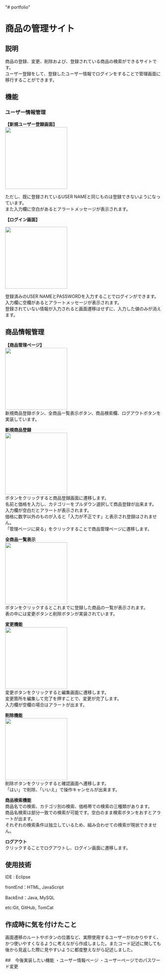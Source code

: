 "# portfolio"   
# 商品の管理サイト  

## 説明  
商品の登録、変更、削除および、登録されている商品の検索ができるサイトです。  
ユーザー登録をして、登録したユーザー情報でログインをすることで管理画面に移行することができます。  

## 機能  
### ユーザー情報管理  
**【新規ユーザー登録画面】**  
<img src="https://github.com/r-nagasawa/portfolio/assets/108414632/0f266d77-af41-4734-b6ba-bf5f1e14ddfb" width="200px">

ただし、既に登録されているUSER NAMEと同じものは登録できないようになっています。  
また入力欄に空白があるとアラートメッセージが表示されます。  


**【ログイン画面】**  


<img src="https://github.com/r-nagasawa/portfolio/assets/108414632/283b911b-afe2-4874-be1c-d8e621b7673f" width="200px">


登録済みのUSER NAMEとPASSWORDを入力することでログインができます。  
入力欄に空欄があるとアラートメッセージが表示されます。  
登録されていない情報が入力されると画面遷移はせずに、入力した値のみが消えます。  

## 商品情報管理
**【商品管理ページ】**  
<img src="https://github.com/r-nagasawa/portfolio/assets/108414632/561b0c29-f504-46df-a8dc-a3e735594b0b" width="200px">  
新規商品登録ボタン、全商品一覧表示ボタン、商品検索欄、ログアウトボタンを実装しています。  


**新規商品登録**  
<img src="https://github.com/r-nagasawa/portfolio/assets/108414632/e2d06dd3-d5e9-4361-8338-571015c9ab80" width="200px">  
ボタンをクリックすると商品登録画面に遷移します。  
名前と価格を入力し、カテゴリーをプルダウン選択して商品登録が出来ます。  
入力欄が空白だとアラートが表示されます。  
価格に数字以外のものが入ると「入力が不正です」と表示され登録はされません。  
「管理ページに戻る」をクリックすることで商品管理ページに遷移します。  


**全商品一覧表示**  
<img src="https://github.com/r-nagasawa/portfolio/assets/108414632/a83858e4-fba0-42fe-a1dc-1d1c043fda0f" width="200px">  
ボタンをクリックするとこれまでに登録した商品の一覧が表示されます。  
表の中には変更ボタンと削除ボタンが実装されています。  


**変更機能**  
<img src="https://github.com/r-nagasawa/portfolio/assets/108414632/2a78df5a-e951-45cc-ba55-4a78bbe07763" width="200px">  
変更ボタンをクリックすると編集画面に遷移します。  
変更箇所を編集して完了を押すことで、変更が完了します。  
入力欄が空欄の場合はアラートが出ます。 


**削除機能**  
<img src="https://github.com/r-nagasawa/portfolio/assets/108414632/ab27aeeb-171f-48bc-9abf-757ba53a9ca3" width="200px">  
削除ボタンをクリックすると確認画面へ遷移します。  
「はい」で削除、「いいえ」で操作キャンセルが出来ます。

**商品検索機能**  
商品名での検索、カテゴリ別の検索、価格帯での検索の三種類があります。  
商品名検索は部分一致での検索が可能です。空白のまま検索ボタンをおすとアラートが出ます。  
それぞれの検索条件は独立しているため、組み合わせての検索が現状できません。

**ログアウト**  
クリックすることでログアウトし、ログイン画面に遷移します。  

## 使用技術   
IDE : Eclipse

frontEnd：HTML, JavaScript

BackEnd：Java, MySQL

etc:Git, GitHub, TomCat

## 作成時に気を付けたこと
画面遷移のルートやボタンの位置など、実際使用するユーザーがわかりやすく、かつ使いやすくなるように考えながら作成しました。またコード記述に関しても後から見返した際に見やすいように都度整えながら記述しました。

##　今後実装したい機能
・ユーザー情報ページ
・ユーザーページでのパスワード変更











